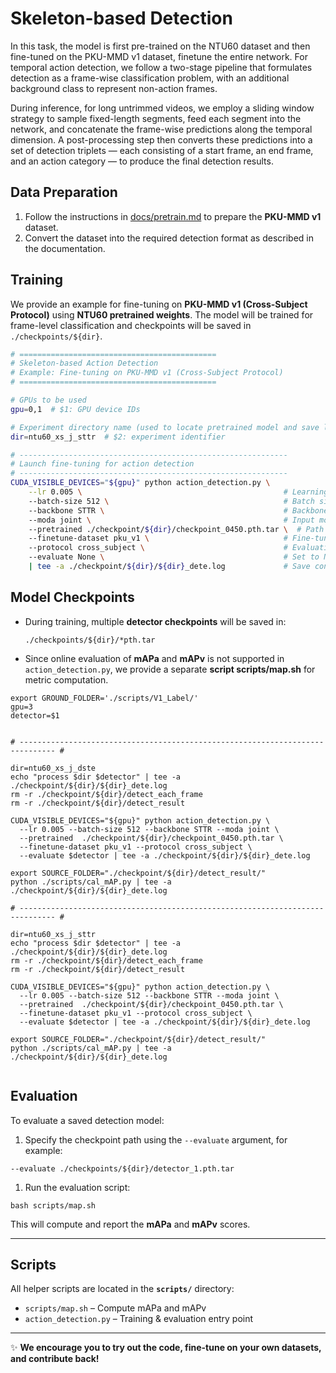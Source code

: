# Skeleton-based Detection

In this task, the model is first pre-trained on the NTU60 dataset and then fine-tuned on the PKU-MMD v1 dataset, finetune the entire network. For temporal action detection, we follow a two-stage pipeline that formulates detection as a frame-wise classification problem, with an additional background class to represent non-action frames.

During inference, for long untrimmed videos, we employ a sliding window strategy to sample fixed-length segments, feed each segment into the network, and concatenate the frame-wise predictions along the temporal dimension. A post-processing step then converts these predictions into a set of detection triplets — each consisting of a start frame, an end frame, and an action category — to produce the final detection results.

## Data Preparation

1. Follow the instructions in [docs/pretrain.md](../docs/pretrain.md) to prepare the **PKU-MMD v1** dataset.
2. Convert the dataset into the required detection format as described in the documentation.

## Training

We provide an example for fine-tuning on **PKU-MMD v1 (Cross-Subject Protocol)** using **NTU60 pretrained weights**. The model will be trained for frame-level classification and checkpoints will be saved in `./checkpoints/${dir}`.

```bash
# ============================================
# Skeleton-based Action Detection
# Example: Fine-tuning on PKU-MMD v1 (Cross-Subject Protocol)
# ============================================

# GPUs to be used
gpu=0,1  # $1: GPU device IDs

# Experiment directory name (used to locate pretrained model and save logs)
dir=ntu60_xs_j_sttr  # $2: experiment identifier

# ------------------------------------------------------------
# Launch fine-tuning for action detection
# ------------------------------------------------------------
CUDA_VISIBLE_DEVICES="${gpu}" python action_detection.py \
    --lr 0.005 \                                             # Learning rate
    --batch-size 512 \                                       # Batch size
    --backbone STTR \                                        # Backbone architecture 
    --moda joint \                                           # Input modality
    --pretrained ./checkpoint/${dir}/checkpoint_0450.pth.tar \  # Path to pretrained checkpoint
    --finetune-dataset pku_v1 \                              # Fine-tuning dataset 
    --protocol cross_subject \                               # Evaluation protocol: cross-subject split
    --evaluate None \                                        # Set to None for training
    | tee -a ./checkpoint/${dir}/${dir}_dete.log             # Save console output to log file

```

## Model Checkpoints

- During training, multiple **detector checkpoints** will be saved in:

  ```
  ./checkpoints/${dir}/*pth.tar
  ```

- Since online evaluation of **mAPa** and **mAPv** is not supported in `action_detection.py`, we provide a separate **script scripts/map.sh** for metric computation.

```
export GROUND_FOLDER='./scripts/V1_Label/' 
gpu=3
detector=$1


# ------------------------------------------------------------------------------ #

dir=ntu60_xs_j_dste
echo "process $dir $detector" | tee -a ./checkpoint/${dir}/${dir}_dete.log
rm -r ./checkpoint/${dir}/detect_each_frame
rm -r ./checkpoint/${dir}/detect_result

CUDA_VISIBLE_DEVICES="${gpu}" python action_detection.py \
  --lr 0.005 --batch-size 512 --backbone STTR --moda joint \
  --pretrained  ./checkpoint/${dir}/checkpoint_0450.pth.tar \
  --finetune-dataset pku_v1 --protocol cross_subject \
  --evaluate $detector | tee -a ./checkpoint/${dir}/${dir}_dete.log

export SOURCE_FOLDER="./checkpoint/${dir}/detect_result/"
python ./scripts/cal_mAP.py | tee -a ./checkpoint/${dir}/${dir}_dete.log

# ------------------------------------------------------------------------------ #

dir=ntu60_xs_j_sttr
echo "process $dir $detector" | tee -a ./checkpoint/${dir}/${dir}_dete.log
rm -r ./checkpoint/${dir}/detect_each_frame
rm -r ./checkpoint/${dir}/detect_result

CUDA_VISIBLE_DEVICES="${gpu}" python action_detection.py \
  --lr 0.005 --batch-size 512 --backbone STTR --moda joint \
  --pretrained  ./checkpoint/${dir}/checkpoint_0450.pth.tar \
  --finetune-dataset pku_v1 --protocol cross_subject \
  --evaluate $detector | tee -a ./checkpoint/${dir}/${dir}_dete.log

export SOURCE_FOLDER="./checkpoint/${dir}/detect_result/"
python ./scripts/cal_mAP.py | tee -a ./checkpoint/${dir}/${dir}_dete.log


```



## Evaluation

To evaluate a saved detection model:

1. Specify the checkpoint path using the `--evaluate` argument, for example:

```
--evaluate ./checkpoints/${dir}/detector_1.pth.tar
```

1. Run the evaluation script:

```
bash scripts/map.sh
```

This will compute and report the **mAPa** and **mAPv** scores.

------

## Scripts

All helper scripts are located in the **`scripts/`** directory:

- `scripts/map.sh` – Compute mAPa and mAPv
- `action_detection.py` – Training & evaluation entry point

------

✨ **We encourage you to try out the code, fine-tune on your own datasets, and contribute back!**
